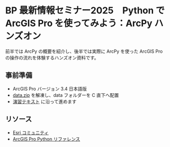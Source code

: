 # BP 最新情報セミナー2025　Python で ArcGIS Pro を使ってみよう：ArcPy ハンズオン

前半では ArcPy の概要を紹介し、後半では実際に ArcPy を使った ArcGIS Pro の操作の流れを体験するハンズオン資料です。  

## 事前準備
- ArcGIS Pro バージョン 3.4 日本語版
- [data.zip](./HandsOn/data.zip) を解凍し、data フォルダーを C 直下へ配置
- [演習テキスト](.//HandsOn/README.md) に沿って進めます


## リソース

* [Esri コミュニティ](https://community.esri.com/t5/arcgis-%E9%96%8B%E7%99%BA%E8%80%85%E3%82%B3%E3%83%9F%E3%83%A5%E3%83%8B%E3%83%86%E3%82%A3-documents/arcgis-pro-%E7%89%88-python-%E3%82%92%E4%BD%BF%E3%81%A3%E3%81%A6%E4%BD%9C%E6%A5%AD%E3%81%AE%E5%8A%B9%E7%8E%87%E5%8C%96%E3%82%92%E5%9B%B3%E3%82%8D%E3%81%86-arcpy-%E3%81%AE%E5%9F%BA%E7%A4%8E/ta-p/1224160)
* [ArcGIS Pro Python リファレンス](https://pro.arcgis.com/ja/pro-app/3.3/arcpy/main/arcgis-pro-arcpy-reference.htm)
